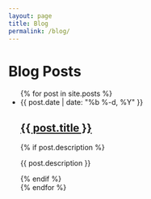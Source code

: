 ```yaml
---
layout: page
title: Blog
permalink: /blog/
---
```


# Blog Posts

<ul class="post-list">
  {% for post in site.posts %}
    <li>
      <span class="post-meta">{{ post.date | date: "%b %-d, %Y" }}</span>
      <h2>
        <a class="post-link" href="{{ post.url | relative_url }}">{{ post.title }}</a>
      </h2>
      {% if post.description %}
        <p>{{ post.description }}</p>
      {% endif %}
    </li>
  {% endfor %}
</ul> 